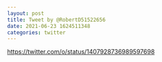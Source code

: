 ```yaml
--- 
layout: post 
title: Tweet by @RobertD51522656 
date: 2021-06-23 1624511348 
categories: twitter 
--- 
```

https://twitter.com/o/status/1407928736989597698